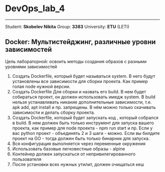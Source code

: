 # DevOps_lab_4

***
Student: **Skobelev Nikita**
Group: **3383**
University: **ETU** (LETI)

## **Docker: Мультистейджинг, различные уровни зависимостей**

Цель лабораторной: освоить методы создания образов с разными уровнями зависимостей

1. Создать Dockerfile, который будет называться system. В него будут установлены все зависимости для сборки проекта. Как пример голая node нужной версии.
2. Создать Dockerfile Для сборки и назвать его build. В нем будет собираться проект, он должен использовать имедж system. В build нельзя устанавливать никакие дополнительные зависимости, т.е. apk add, apt install и пр. запрещены. В нём можно только скачивать зависимости и делать сборку проекта.
3. Создать Dockerfile, который будет запускать код , который собрался в build. В нем должен быть только инструмент для запуска вашего проекта, как пример для node проекта - npm run start и пр. Если у вас python проект - объединять 2 и 3 шаги - можно. Если вы билдите проект на GO - тогда должен быть только бинарник для запуска.
4. Вся конфигурация выполняется через переменные окружения
5. Использовать базовые легковестные образы - alpine
6. Контейнер должен	запускаться от непривилегированного пользователя
7. После установки всех нужных утилит,	должен очищаться кеш